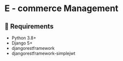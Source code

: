 # E - commerce Management 

## 🔧 Requirements

- Python 3.8+
- Django 5+
- djangorestframework
- djangorestframework-simplejwt
